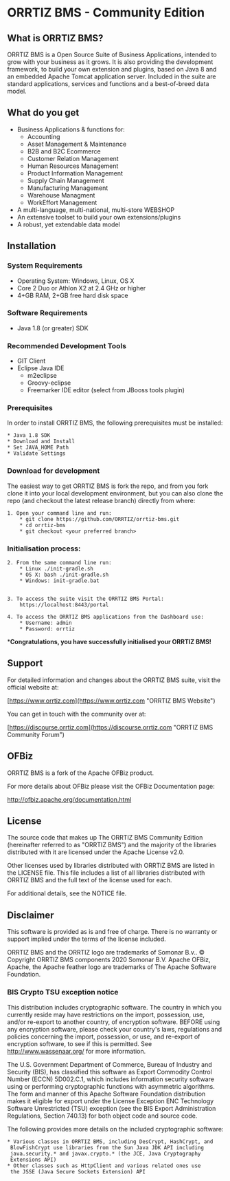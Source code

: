 <!---
Copyright 2020 Somonar B.V.
-->

# ORRTIZ BMS - Community Edition

## What is ORRTIZ BMS?
ORRTIZ BMS is a Open Source Suite of Business Applications, intended to grow with your business as it grows.
It is also providing the development framework, to build your own extension and plugins, based on Java 8 and an embedded Apache Tomcat application server.
Included in the suite are standard applications, services and functions and a best-of-breed data model.

## What do you get
* Business Applications & functions for:
    * Accounting
    * Asset Management & Maintenance
    * B2B and B2C Ecommerce
    * Customer Relation Management
    * Human Resources Management
    * Product Information Management
    * Supply Chain Management
    * Manufacturing Management
    * Warehouse Managment
    * WorkEffort Management
* A multi-language, multi-national, multi-store WEBSHOP
* An extensive toolset to build your own extensions/plugins
* A robust, yet extendable data model

## Installation
### System Requirements
* Operating System: Windows, Linux, OS X
* Core 2 Duo or Athlon X2 at 2.4 GHz or higher
* 4+GB RAM, 2+GB free hard disk space

### Software Requirements
* Java 1.8 (or greater) SDK

### Recommended Development Tools
* GIT Client
* Eclipse Java IDE
  * m2eclipse
  * Groovy-eclipse
  * Freemarker IDE editor (select from JBooss tools plugin)

### Prerequisites
In order to install ORRTIZ BMS, the following prerequisites must be installed:

    * Java 1.8 SDK
    * Download and Install
    * Set JAVA_HOME Path
    * Validate Settings

### Download for development
The easiest way to get ORRTIZ BMS is fork the repo, and from you fork clone it into your local development environment,
but you can also clone the repo (and checkout the latest release branch) directly from where:

    1. Open your command line and run:
        * git clone https://github.com/ORRTIZ/orrtiz-bms.git
        * cd orrtiz-bms
        * git checkout <your preferred branch>


### Initialisation process:
    2. From the same command line run:
        * Linux ./init-gradle.sh
        * OS X: bash ./init-gradle.sh
        * Windows: init-gradle.bat
    

    3. To access the suite visit the ORRTIZ BMS Portal:
        https://localhost:8443/portal

    4. To access the ORRTIZ BMS applications from the Dashboard use:
        * Username: admin
        * Password: orrtiz



***Congratulations, you have successfully initialised your  ORRTIZ BMS!**


## Support
For detailed information and changes about the ORRTIZ BMS suite, visit the official website at:

  [https://www.orrtiz.com](https://www.orrtiz.com "ORRTIZ BMS Website")

You can get in touch with the community over at:

  [https://discourse.orrtiz.com](https://discourse.orrtiz.com "ORRTIZ BMS Community Forum")

## OFBiz
ORRTIZ BMS is a fork of the Apache OFBiz product.

For more details about OFBiz please visit the OFBiz Documentation page:

  http://ofbiz.apache.org/documentation.html

## License
The source code that makes up The ORRTIZ BMS Community Edition
(hereinafter referred to as "ORRTIZ BMS") and the majority of the
libraries distributed with it are licensed under the Apache License v2.0.

Other licenses used by libraries distributed with ORRTIZ BMS are listed
in the LICENSE file. This file includes a list of all libraries distributed with ORRTIZ BMS and the full text of the license used for each.

For additional details, see the NOTICE file.

## Disclaimer
This software is provided as is and free of charge. There is no warranty
or support implied under the terms of the license included.

ORRTIZ BMS and the ORRTIZ logo are trademarks of Somonar B.v..
© Copyright ORRTIZ BMS components 2020 Somonar B.V.
Apache OFBiz, Apache, the Apache feather logo are trademarks
of The Apache Software Foundation.

### BIS Crypto TSU exception notice

   This distribution includes cryptographic software.  The country in
   which you currently reside may have restrictions on the import,
   possession, use, and/or re-export to another country, of
   encryption software.  BEFORE using any encryption software, please
   check your country's laws, regulations and policies concerning the
   import, possession, or use, and re-export of encryption software, to
   see if this is permitted.  See <http://www.wassenaar.org/> for more
   information.

   The U.S. Government Department of Commerce, Bureau of Industry and
   Security (BIS), has classified this software as Export Commodity
   Control Number (ECCN) 5D002.C.1, which includes information security
   software using or performing cryptographic functions with asymmetric
   algorithms.  The form and manner of this Apache Software Foundation
   distribution makes it eligible for export under the License Exception
   ENC Technology Software Unrestricted (TSU) exception (see the BIS
   Export Administration Regulations, Section 740.13) for both object
   code and source code.

   The following provides more details on the included cryptographic
   software:

    * Various classes in ORRTIZ BMS, including DesCrypt, HashCrypt, and
     BlowFishCrypt use libraries from the Sun Java JDK API including
     java.security.* and javax.crypto.* (the JCE, Java Cryptography
     Extensions API)
    * Other classes such as HttpClient and various related ones use
     the JSSE (Java Secure Sockets Extension) API
